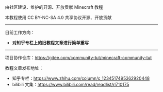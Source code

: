 由社区建设、维护的开源、开放贡献 Minecraft 教程

本教程使用 CC BY-NC-SA 4.0 共享协议开源、开放贡献

---

目前工作方向：
- **对知乎专栏上的旧教程文章进行简单重写**

---

项目协作仓库：https://gitee.com/community-tut/minecraft-community-tut

教程文章发布地址：
- 知乎专栏：https://www.zhihu.com/column/c_1234517495362920448
- bilibili 文集：https://www.bilibili.com/read/readlist/rl710175

